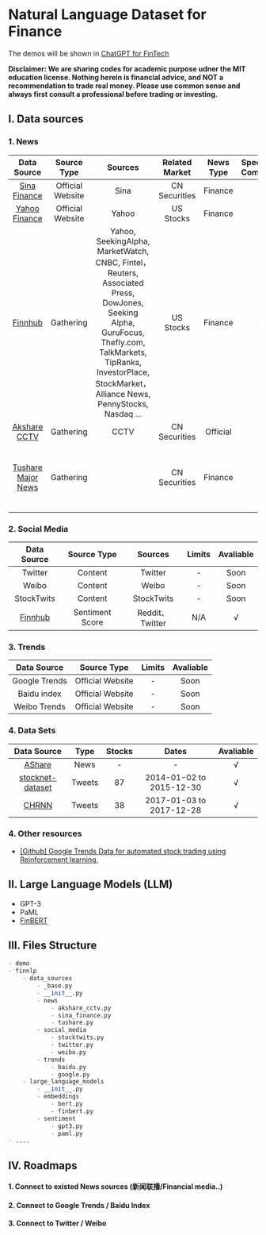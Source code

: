 # Natural Language Dataset for Finance

The demos will be shown in [ChatGPT for FinTech](https://github.com/AI4Finance-Foundation/ChatGPT-for-FinTech)


**Disclaimer: We are sharing codes for academic purpose udner the MIT education license. Nothing herein is financial advice, and NOT a recommendation to trade real money. Please use common sense and always first consult a professional before trading or investing.**

## Ⅰ. Data sources

### 1. News

|             Data Source              |    Source Type    |    Sources    |    Related Market    |    News Type    |    Specified Company    |          Limits          | Avaliable |
| :-------------------------------: | :---------: | :-------------------------: | :-------: | :-------: | :-------: | :-------: | --------- |
| [Sina Finance](https://news.sina.com.cn/roll/#pageid=153&lid=2516&k=&num=50&page=1) | Official Website | Sina | CN Securities | Finance | × |           N/A           |   √   |
|      [Yahoo Finance](https://news.yahoo.com/)      | Official Website | Yahoo | US Stocks | Finance | × |           N/A           |  Soon   |
| [Finnhub](https://github.com/Finnhub-Stock-API/finnhub-python) | Gathering| Yahoo, SeekingAlpha, MarketWatch, CNBC, Fintel，Reuters, Associated Press, DowJones, Seeking Alpha, GuruFocus, Thefly.com, TalkMarkets, TipRanks, InvestorPlace, StockMarket，Alliance News, PennyStocks, Nasdaq ... | US Stocks | Finance | √ |Account-specific （Free）|√|
| [Akshare CCTV](https://akshare.akfamily.xyz/data/others/others.html#id6) | Gathering | CCTV | CN Securities | Official | × |           N/A           |   √   |
| [Tushare Major News](https://tushare.pro/document/2?doc_id=195) |  Gathering  |    |  CN Securities  |  Finance  |  ×  | Account-specific（About ￥500 per year ） |   √   |




### 2. Social Media

|  Data Source   | Source Type | Sources | Limits | Avaliable |
| :--------------: | :----: | :----: | :-------: | :-------: |
| Twitter  | Content | Twitter |  -   |  Soon  |
| Weibo | Content | Weibo |  -   |  Soon  |
| StockTwits| Content | StockTwits |  -   |  Soon  |
| [Finnhub](https://finnhub.io/docs/api/social-sentiment)| Sentiment Score | Reddit、Twitter |  N/A  |  √  |

### 3. Trends

  |   Data Source    | Source Type | Limits | Avaliable |
  | :--------------: | :----: | :----: | :-------: |
  | Google Trends  | Official Website |   -    |  Soon  |
  | Baidu index | Official Website |   -    |  Soon  |
  | Weibo Trends| Official Website |   -    |  Soon  |

### 4. Data Sets
  |   Data Source    | Type | Stocks | Dates | Avaliable |
  | :--------------: | :----: | :----: | :-------: | :--------------: |
  | [AShare](https://github.com/JinanZou/Astock)  | News |   -   |   -   |  √  |
  | [stocknet-dataset](https://github.com/yumoxu/stocknet-dataset) | Tweets |   87   |   2014-01-02 to 2015-12-30   |  √  |
  | [CHRNN](https://github.com/wuhuizhe/CHRNN) | Tweets | 38 | 2017-01-03 to 2017-12-28 | √ |

### 4. Other resources

* [[Github] Google Trends Data for automated stock trading using Reinforcement learning.](https://github.com/Athe-kunal/Reinforcement-learning-trading-agent-using-Google-trends-data)

## Ⅱ. Large Language Models (LLM)
*  GPT-3
*  PaML
*  [FinBERT](https://github.com/yya518/FinBERT)

## Ⅲ. Files Structure

``` python
- demo
- finnlp
    - data_sources
        - _base.py
        - __init__.py
        - news
            - akshare_cctv.py
            - sina_finance.py
            - tushare.py
        - social_media
            - stocktwits.py
            - twitter.py
            - weibo.py
        - trends
            - baidu.py
            - google.py
    - large_language_models
        - __init__.py
        - embeddings
            - bert.py
            - finbert.py
        - sentiment
            - gpt3.py
            - paml.py
- .... 
```



## Ⅳ. Roadmaps

#### 1. Connect to existed News sources (新闻联播/Financial media..)
#### 2. Connect to Google Trends / Baidu Index
#### 3. Connect to Twitter / Weibo
